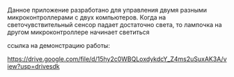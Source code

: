 Данное приложение разработано для управления двумя разными микроконтроллерами с двух компьютеров. Когда на светочувствительный сенсор падает достаточно света, то лампочка на другом микроконтроллере начинает светиться

ссылка на демонстрацию работы:

https://drive.google.com/file/d/15hy2c0WBQLoxdykdcY_Z4ms2uSuxAK3A/view?usp=drivesdk